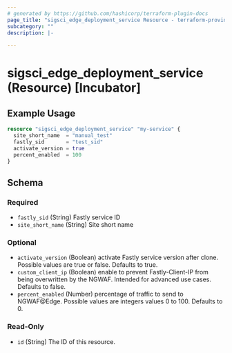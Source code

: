 ```yaml
---
# generated by https://github.com/hashicorp/terraform-plugin-docs
page_title: "sigsci_edge_deployment_service Resource - terraform-provider-sigsci"
subcategory: ""
description: |-
  
---
```


# sigsci_edge_deployment_service (Resource) [Incubator]



## Example Usage

```terraform
resource "sigsci_edge_deployment_service" "my-service" {
  site_short_name  = "manual_test"
  fastly_sid       = "test_sid"
  activate_version = true
  percent_enabled  = 100
}
```

<!-- schema generated by tfplugindocs -->
## Schema

### Required

- `fastly_sid` (String) Fastly service ID
- `site_short_name` (String) Site short name

### Optional

- `activate_version` (Boolean) activate Fastly service version after clone. Possible values are true or false. Defaults to true.
- `custom_client_ip` (Boolean) enable to prevent Fastly-Client-IP from being overwritten by the NGWAF. Intended for advanced use cases. Defaults to false.
- `percent_enabled` (Number) percentage of traffic to send to NGWAF@Edge. Possible values are integers values 0 to 100. Defaults to 0.

### Read-Only

- `id` (String) The ID of this resource.


